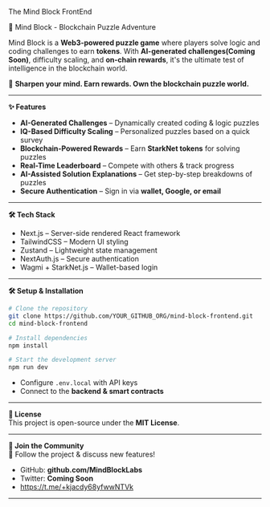 The Mind Block FrontEnd

🧠 Mind Block - Blockchain Puzzle Adventure  

Mind Block is a **Web3-powered puzzle game** where players solve logic and coding challenges to earn **tokens**. With **AI-generated challenges(Coming Soon)**, difficulty scaling, and **on-chain rewards**, it's the ultimate test of intelligence in the blockchain world.  

🚀 **Sharpen your mind. Earn rewards. Own the blockchain puzzle world.**  

---

**✨ Features**  
- **AI-Generated Challenges** – Dynamically created coding & logic puzzles  
- **IQ-Based Difficulty Scaling** – Personalized puzzles based on a quick survey  
- **Blockchain-Powered Rewards** – Earn **StarkNet tokens** for solving puzzles  
- **Real-Time Leaderboard** – Compete with others & track progress  
- **AI-Assisted Solution Explanations** – Get step-by-step breakdowns of puzzles  
- **Secure Authentication** – Sign in via **wallet, Google, or email**  

---

**🛠 Tech Stack**    
- Next.js – Server-side rendered React framework  
- TailwindCSS – Modern UI styling  
- Zustand – Lightweight state management  
- NextAuth.js – Secure authentication  
- Wagmi + StarkNet.js – Wallet-based login  

---

**🛠 Setup & Installation**  
 
```bash
# Clone the repository
git clone https://github.com/YOUR_GITHUB_ORG/mind-block-frontend.git
cd mind-block-frontend

# Install dependencies
npm install

# Start the development server
npm run dev
```
- Configure `.env.local` with API keys  
- Connect to the **backend & smart contracts**  

---

**📜 License**  
This project is open-source under the **MIT License**.  

---

**📢 Join the Community**  
🚀 Follow the project & discuss new features!  

- GitHub: **github.com/MindBlockLabs**  
- Twitter: **Coming Soon**
- https://t.me/+kjacdy68yfwwNTVk

---
```

